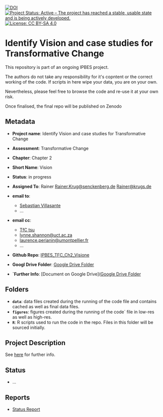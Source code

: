 [![DOI](https://zenodo.org/badge/DOI/99.9999/zenodo.9999999.svg)](https://doi.org/99.9999/zenodo.9999999)
[![Project Status: Active – The project has reached a stable, usable state and is being actively developed.](https://www.repostatus.org/badges/latest/active.svg)](https://www.repostatus.org/#active)
[![License: CC BY-SA 4.0](https://img.shields.io/badge/License-CC_BY--SA_4.0-lightgrey.svg)](https://creativecommons.org/licenses/by-sa/4.0/)

# Identify Vision and case studies for Transformative Change

This repository is part of an ongoing IPBES project.

The authors do not take any responsibility for it's copntent or the correct working of the code. If scripts in here wipe your data, you are on your own.

Nevertheless, please feel free to browse the code and re-use it at your own risk. 

Once finalised, the final repo will be published on Zenodo 

## Metadata

- **Project name**: Identify Vision and case studies for Transformative Change
- **Assessment**: Transformative Change
- **Chapter**: Chapter 2
- **Short Name**: Vision

- **Status**: in progress

- **Assigned To**: Rainer <Rainer.Krug@senckenberg.de> <Rainer@krugs.de>

- **email to**:
  - [Sebastian Villasante](mailto:s.villasante.arg@gmail.com)
  - ...

- **email cc**:
  - [TfC tsu](mailto:ipbes-tsu-transformative-change@umontpellier.fr)
  - <lynne.shannon@uct.ac.za>
  - <laurence.perianin@umontpellier.fr>
  - ...

- **Github Repo**: [IPBES_TFC_Ch2_Visione](https://github.com/IPBES-Data/IPBES_TFC_Ch2_Vision)
- **Googl Drive Folder**: [Google Drive Folder](https://drive.google.com/drive/folders/1IiALbIOAjYeL_IrlkZd-E7U7hr72iggx)

- **`Further Info**: [Document on Google Drive]([Google Drive Folder](https://docs.google.com/document/d/1WkuSySXbqag1qob37rhvoVrYtbpoGqa69EibD_x05GE)

## Folders

- **`data`**: data files created during the running of the code file and contains cached as well as final data files.
- **`figures`**: figures created during the running of the code` file in low-res as well as high-res.
- **`R`**: R scripts used to run the code in the repo. Files in this folder will be sourced initially.

## Project Description

See [here](https://docs.google.com/document/d/1WkuSySXbqag1qob37rhvoVrYtbpoGqa69EibD_x05GE) for further info.


## Status
- ...


## Reports
- [Status Report](Status.html)